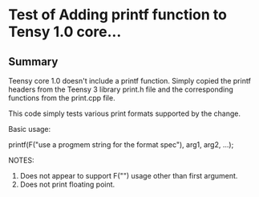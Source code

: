 Test of Adding printf function to Tensy 1.0 core...
===================================================

## Summary

Teensy core 1.0 doesn't include a printf function. Simply copied the printf headers from the Teensy 3 library print.h file and the corresponding functions from the print.cpp file.

This code simply tests various print formats supported by the change.

Basic usage:

printf(F("use a progmem string for the format spec"), arg1, arg2, ...);

NOTES:
1. Does not appear to support F("") usage other than first argument.
2. Does not print floating point.
